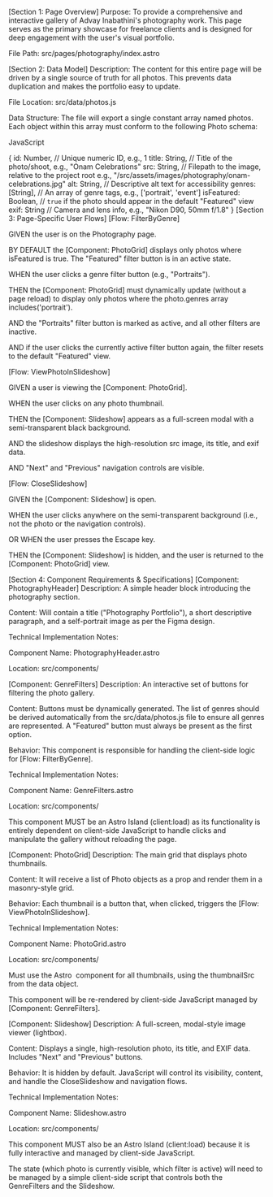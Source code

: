 [Section 1: Page Overview]
Purpose: To provide a comprehensive and interactive gallery of Advay Inabathini's photography work. This page serves as the primary showcase for freelance clients and is designed for deep engagement with the user's visual portfolio.

File Path: src/pages/photography/index.astro

[Section 2: Data Model]
Description: The content for this entire page will be driven by a single source of truth for all photos. This prevents data duplication and makes the portfolio easy to update.

File Location: src/data/photos.js

Data Structure: The file will export a single constant array named photos. Each object within this array must conform to the following Photo schema:

JavaScript

{
  id: Number,           // Unique numeric ID, e.g., 1
  title: String,        // Title of the photo/shoot, e.g., "Onam Celebrations"
  src: String,          // Filepath to the image, relative to the project root e.g., "/src/assets/images/photography/onam-celebrations.jpg"
  alt: String,          // Descriptive alt text for accessibility
  genres: [String],     // An array of genre tags, e.g., ['portrait', 'event']
  isFeatured: Boolean,  // `true` if the photo should appear in the default "Featured" view
  exif: String          // Camera and lens info, e.g., "Nikon D90, 50mm f/1.8"
}
[Section 3: Page-Specific User Flows]
[Flow: FilterByGenre]

GIVEN the user is on the Photography page.

BY DEFAULT the [Component: PhotoGrid] displays only photos where isFeatured is true. The "Featured" filter button is in an active state.

WHEN the user clicks a genre filter button (e.g., "Portraits").

THEN the [Component: PhotoGrid] must dynamically update (without a page reload) to display only photos where the photo.genres array includes('portrait').

AND the "Portraits" filter button is marked as active, and all other filters are inactive.

AND if the user clicks the currently active filter button again, the filter resets to the default "Featured" view.

[Flow: ViewPhotoInSlideshow]

GIVEN a user is viewing the [Component: PhotoGrid].

WHEN the user clicks on any photo thumbnail.

THEN the [Component: Slideshow] appears as a full-screen modal with a semi-transparent black background.

AND the slideshow displays the high-resolution src image, its title, and exif data.

AND "Next" and "Previous" navigation controls are visible.

[Flow: CloseSlideshow]

GIVEN the [Component: Slideshow] is open.

WHEN the user clicks anywhere on the semi-transparent background (i.e., not the photo or the navigation controls).

OR WHEN the user presses the Escape key.

THEN the [Component: Slideshow] is hidden, and the user is returned to the [Component: PhotoGrid] view.

[Section 4: Component Requirements & Specifications]
[Component: PhotographyHeader]
Description: A simple header block introducing the photography section.

Content: Will contain a title ("Photography Portfolio"), a short descriptive paragraph, and a self-portrait image as per the Figma design.

Technical Implementation Notes:

Component Name: PhotographyHeader.astro

Location: src/components/

[Component: GenreFilters]
Description: An interactive set of buttons for filtering the photo gallery.

Content: Buttons must be dynamically generated. The list of genres should be derived automatically from the src/data/photos.js file to ensure all genres are represented. A "Featured" button must always be present as the first option.

Behavior: This component is responsible for handling the client-side logic for [Flow: FilterByGenre].

Technical Implementation Notes:

Component Name: GenreFilters.astro

Location: src/components/

This component MUST be an Astro Island (client:load) as its functionality is entirely dependent on client-side JavaScript to handle clicks and manipulate the gallery without reloading the page.

[Component: PhotoGrid]
Description: The main grid that displays photo thumbnails.

Content: It will receive a list of Photo objects as a prop and render them in a masonry-style grid.

Behavior: Each thumbnail is a button that, when clicked, triggers the [Flow: ViewPhotoInSlideshow].

Technical Implementation Notes:

Component Name: PhotoGrid.astro

Location: src/components/

Must use the Astro <Image /> component for all thumbnails, using the thumbnailSrc from the data object.

This component will be re-rendered by client-side JavaScript managed by [Component: GenreFilters].

[Component: Slideshow]
Description: A full-screen, modal-style image viewer (lightbox).

Content: Displays a single, high-resolution photo, its title, and EXIF data. Includes "Next" and "Previous" buttons.

Behavior: It is hidden by default. JavaScript will control its visibility, content, and handle the CloseSlideshow and navigation flows.

Technical Implementation Notes:

Component Name: Slideshow.astro

Location: src/components/

This component MUST also be an Astro Island (client:load) because it is fully interactive and managed by client-side JavaScript.

The state (which photo is currently visible, which filter is active) will need to be managed by a simple client-side script that controls both the GenreFilters and the Slideshow.